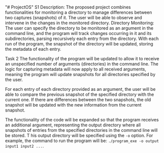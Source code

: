 "# ProjectOS" 
S1
Description: The proposed project combines functionalities for monitoring a directory to manage differences between two captures (snapshots) of it. 
The user will be able to observe and intervene in the changes in the monitored directory.
Directory Monitoring:
  The user can specify the directory to be monitored as an argument in the command line, and the program will track changes occurring in it and its subdirectories, 
parsing recursively each entry from the directory.
With each run of the program, the snapshot of the directory will be updated, storing the metadata of each entry.

Task 2
The functionality of the program will be updated to allow it to receive an unspecified number of arguments (directories) in the command line. 
The logic for capturing metadata will now apply to all received arguments, meaning the program will update snapshots for all directories specified by the user.

For each entry of each directory provided as an argument, the user will be able to compare the previous snapshot of the specified directory with the current one. 
If there are differences between the two snapshots, the old snapshot will be updated with the new information from the current snapshot.

The functionality of the code will be expanded so that the program receives an additional argument, representing the output directory where all snapshots of entries from the specified directories in the command line will be stored. T
his output directory will be specified using the `-o` option. For example, the command to run the program will be: `./program_exe -o output input1 input2 ...`. 
